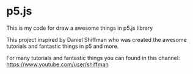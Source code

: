 # p5.js

This is my code for draw a awesome things in p5.js library

This project inspired by Daniel Shiffman who was created the awesome tutorials and fantastic things in p5 and more.

For many tutorials and fantastic things you can found in this channel: https://www.youtube.com/user/shiffman

